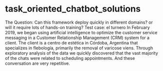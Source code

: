 # task_oriented_chatbot_solutions
The Question: Can this framework deploy quickly in different domains? or will it require lots of hands-on training? Test case: el turnero In February 2019, we began using artificial intelligence to optimize the customer service messaging in a Customer Relationship Management (CRM) system for a client. The client is a centro de estética in Córdoba, Argentina that specializes in flebología, primarily the removal of varicose viens. Through exploratory analysis of the data we quickly discovered that the vast majority of the chats were related to scheduling appointments. And these conversation are very repetitive.
